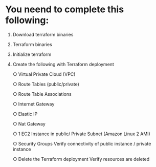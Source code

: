 # You neend to complete this following:
1. Download terraform binaries 

2. Terraform binaries

3. Initialize terraform 

4. Create the following with Terraform deployment

     ○ Virtual Private Cloud (VPC)
  
     ○ Route Tables (public/private)
  
     ○ Route Table Associations
  
     ○ Internet Gateway
  
     ○ Elastic IP
  
     ○ Nat Gateway
  
     ○ 1 EC2 Instance in public/              Private Subnet (Amazon Linux 2         AMI)
  
    ○ Security Groups
      Verify connectivity of public          instance / private instance

    ○ Delete the Terraform deployment
      Verify resources are deleted
